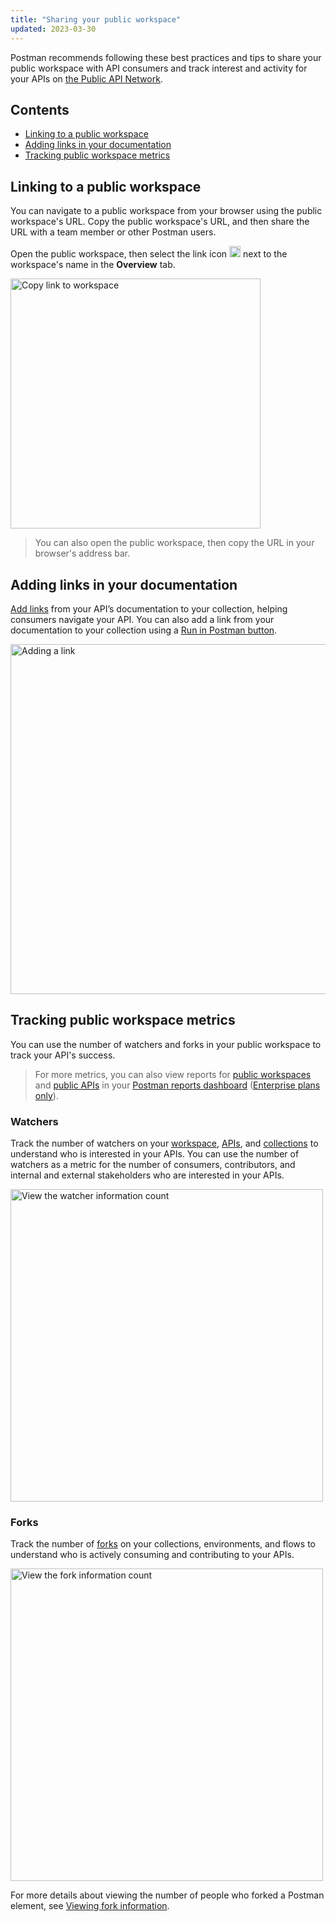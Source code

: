 ```yaml
---
title: "Sharing your public workspace"
updated: 2023-03-30
---
```


Postman recommends following these best practices and tips to share your public workspace with API consumers and track interest and activity for your APIs on [the Public API Network](/docs/getting-started/exploring-public-api-network/).

## Contents

* [Linking to a public workspace](#linking-to-a-public-workspace)
* [Adding links in your documentation](#adding-links-in-your-documentation)
* [Tracking public workspace metrics](#tracking-public-workspace-metrics)

## Linking to a public workspace

You can navigate to a public workspace from your browser using the public workspace's URL. Copy the public workspace's URL, and then share the URL with a team member or other Postman users.

Open the public workspace, then select the link icon <img alt="Link icon" src="https://assets.postman.com/postman-docs/icon-workspace-link-v9.jpg#icon" width="18px"> next to the workspace's name in the **Overview** tab.

<img alt="Copy link to workspace" src="https://assets.postman.com/postman-docs/v10/copy-workspace-link-v10.jpg" width="400px"/>

> You can also open the public workspace, then copy the URL in your browser's address bar.

## Adding links in your documentation

[Add links](/docs/publishing-your-api/authoring-your-documentation/#adding-links) from your API’s documentation to your collection, helping consumers navigate your API. You can also add a link from your documentation to your collection using a [Run in Postman button](/docs/publishing-your-api/run-in-postman/introduction-run-button/).

<img alt="Adding a link" src="https://assets.postman.com/postman-docs/documentation-link-tool-v9-1.jpg" width="560px">

## Tracking public workspace metrics

You can use the number of watchers and forks in your public workspace to track your API's success.

> For more metrics, you can also view reports for [public workspaces](/docs/reports/content-activity-reports/#public-workspaces) and [public APIs](/docs/reports/content-activity-reports/#public-apis) in your [Postman reports dashboard](https://go.postman.co/reports/overview) ([Enterprise plans only](https://www.postman.com/pricing)).

### Watchers

Track the number of watchers on your [workspace](/docs/collaborating-in-postman/using-workspaces/managing-workspaces/#watching-a-workspace), [APIs](/docs/designing-and-developing-your-api/managing-apis/#watching-apis), and [collections](/docs/collections/using-collections/#watching-a-collection) to understand who is interested in your APIs. You can use the number of watchers as a metric for the number of consumers, contributors, and internal and external stakeholders who are interested in your APIs.

<img alt="View the watcher information count" src="https://assets.postman.com/postman-docs/v10/watch-information-count-v10.jpg" width="500px"/>

### Forks

Track the number of [forks](/docs/collaborating-in-postman/using-version-control/forking-entities/) on your collections, environments, and flows to understand who is actively consuming and contributing to your APIs.

<img alt="View the fork information count" src="https://assets.postman.com/postman-docs/v10/fork-information-count-v10.jpg" width="500px"/>

For more details about viewing the number of people who forked a Postman element, see [Viewing fork information](/docs/collaborating-in-postman/using-version-control/forking-entities/#viewing-fork-information).
